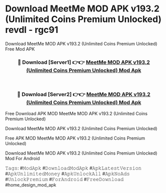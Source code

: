 # Download MeetMe MOD APK v193.2 (Unlimited Coins Premium Unlocked) revdl - rgc91
Download MeetMe MOD APK v193.2 (Unlimited Coins Premium Unlocked) Free Mod APK

<div align="center">
<h3>🔴 Download [Server1] 👉👉 <a href="https://apk-comot.site?title=MeetMe_MOD_APK_v193.2_(Unlimited_Coins_Premium_Unlocked)">MeetMe MOD APK v193.2 (Unlimited Coins Premium Unlocked) Mod Apk</a></h3><br>

<h3>🔴 Download [Server2] 👉👉 <a href="https://apk-comot.site?title=MeetMe_MOD_APK_v193.2_(Unlimited_Coins_Premium_Unlocked)">MeetMe MOD APK v193.2 (Unlimited Coins Premium Unlocked) Mod Apk</a></h3>
</div>


Free Download APK MOD MeetMe MOD APK v193.2 (Unlimited Coins Premium Unlocked)

Download MeetMe MOD APK v193.2 (Unlimited Coins Premium Unlocked) 

Free APK MOD MeetMe MOD APK v193.2 (Unlimited Coins Premium Unlocked) 

Download MeetMe MOD APK v193.2 (Unlimited Coins Premium Unlocked) Mod For Android

𝚃𝚊𝚐𝚜: #𝙼𝚘𝚍𝙰𝚙𝚔 #𝙳𝚘𝚠𝚗𝚕𝚘𝚊𝚍𝙼𝚘𝚍𝙰𝚙𝚔 #𝙰𝚙𝚔𝙻𝚊𝚝𝚎𝚜𝚝𝚅𝚎𝚛𝚜𝚒𝚘𝚗 #𝙰𝚙𝚔𝚄𝚗𝚕𝚒𝚖𝚒𝚝𝚎𝚍𝙼𝚘𝚗𝚎𝚢 #𝙰𝚙𝚔𝚄𝚗𝚕𝚘𝚌𝚔𝙰𝚕𝚕 #𝙰𝚙𝚔𝙽𝚘𝙰𝚍𝚜 #𝚄𝚗𝚕𝚘𝚌𝚔𝙿𝚛𝚎𝚖𝚒𝚞𝚖 #𝙵𝚘𝚛𝙰𝚗𝚍𝚛𝚘𝚒𝚍 #𝙵𝚛𝚎𝚎𝙳𝚘𝚠𝚗𝚕𝚘𝚊𝚍 #home_design_mod_apk